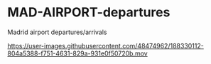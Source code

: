 # MAD-AIRPORT-departures

Madrid airport departures/arrivals





https://user-images.githubusercontent.com/48474962/188330112-804a5388-f751-4631-829a-931e0f50720b.mov

